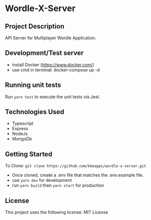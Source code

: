 # Wordle-X-Server

## Project Description

API Server for Multiplayer Wordle Application.

## Development/Test server

- install Docker (https://www.docker.com/)
- use cmd in terminal: docker-compose up -d

## Running unit tests

Run `yarn test` to execute the unit tests via Jest.

## Technologies Used

- Typescript
- Express
- NodeJs
- MongoDb

## Getting Started

To Clone:
`git clone https://github.com/kbeapps/wordle-x-server.git`

- Once cloned, create a .env file that matches the .env.example file.
- use `yarn dev` for development
- run `yarn build` then `yarn start` for production

## License

This project uses the following license: MIT License
